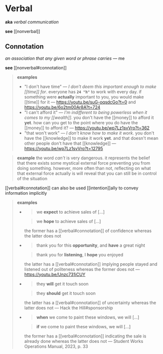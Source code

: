 # Verbal

**aka** _verbal communication_

**see** [[nonverbal]]

## Connotation

_an association that any given word or phrase carries_ &mdash; me

**see** [[nonverbal#connotation]]

> **examples**
>
> - "I don't have time" &mdash; _I don't deem this important enough to make [[time]] for_. everyone has **`24 "h"`** to work with every day. if something were **actually** important to you, you would make [[time]] for it &mdash; <https://youtu.be/suG-oqsdcGo?t=0> and <https://youtu.be/6o2tm00Ar8A?t=724>
> - "I can't afford it" &mdash; _I'm indifferent to being powerless when it comes to my [[wealth]]_. you don't have the [[money]] to afford it **yet**. how can you get to the point where you do have the [[money]] to afford it? &mdash; <https://youtu.be/wp7Lz1svVro?t=362>
> - "that won't work" &mdash; _I don't know how to make it work_. you don't have the [[knowledge]] to make it work **yet**. and that doesn't mean other people don't have that [[knowledge]] &mdash; <https://youtu.be/wp7Lz1svVro?t=12795>

> **example** the word _can't_ is very dangerous. it represents the belief that there exists some mystical external force preventing you from doing something. however, more often than not, reflecting on what that external force actually is will reveal that you can still be in control of the situation

[[verbal#connotation]] can also be used [[intention]]ally to convey information implicitly

> **examples**
>
> - > we **expect** to achieve sales of [...]
>
>   > we **hope** to achieve sales of [...]
>
>   the former has a [[verbal#connotation]] of confidence whereas the latter does not
>
> - > thank you for this **opportunity**, and **have** a great night
>
>   > thank you for **listening**, I **hope** you enjoyed
>
>   the latter has a [[verbal#connotation]] implying people stayed and listened out of politeness whereas the former does not &mdash; <https://youtu.be/Unzc731iCUY>
>
> - > they **will** get it touch soon
>
>   > they **should** get it touch soon
>
>   the latter has a [[verbal#connotation]] of uncertainty whereas the latter does not &mdash; Hack the Hill#sponsorship
>
> - > **when** we come to paint these windows, we will [...]
>
>   > **if** we come to paint these windows, we will [...]
>
>   the former has a [[verbal#connotation]] indicating the sale is already done whereas the latter does not &mdash; Student Works Operations Manual, 2023, p. 33
